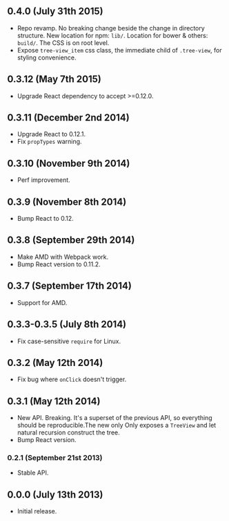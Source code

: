 ## 0.4.0 (July 31th 2015)
- Repo revamp. No breaking change beside the change in directory structure. New location for npm: `lib/`. Location for bower & others: `build/`. The CSS is on root level.
- Expose `tree-view_item` css class, the immediate child of `.tree-view`, for styling convenience.

## 0.3.12 (May 7th 2015)
- Upgrade React dependency to accept >=0.12.0.

## 0.3.11 (December 2nd 2014)
- Upgrade React to 0.12.1.
- Fix `propTypes` warning.

## 0.3.10 (November 9th 2014)
- Perf improvement.

## 0.3.9 (November 8th 2014)
- Bump React to 0.12.

## 0.3.8 (September 29th 2014)
- Make AMD with Webpack work.
- Bump React version to 0.11.2.

## 0.3.7 (September 17th 2014)
- Support for AMD.

## 0.3.3-0.3.5 (July 8th 2014)
- Fix case-sensitive `require` for Linux.

## 0.3.2 (May 12th 2014)
- Fix bug where `onClick` doesn't trigger.

## 0.3.1 (May 12th 2014)
- New API. Breaking. It's a superset of the previous API, so everything should be reproducible.The new only Only exposes a `TreeView` and let natural recursion construct the tree.
- Bump React version.

### 0.2.1 (September 21st 2013)
- Stable API.

## 0.0.0 (July 13th 2013)
- Initial release.
